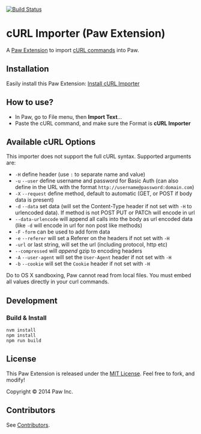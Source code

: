 [![Build Status](https://travis-ci.org/luckymarmot/Paw-cURLImporter.svg?branch=master)](https://travis-ci.org/luckymarmot/Paw-cURLImporter)

# cURL Importer (Paw Extension)

A [Paw Extension](http://luckymarmot.com/paw/extensions/) to import [cURL commands](http://curl.haxx.se/docs/manpage.html) into Paw.

## Installation

Easily install this Paw Extension: [Install cURL Importer](https://luckymarmot.com/paw/extensions/cURLImporter)

## How to use?

* In Paw, go to File menu, then **Import Text**...
* Paste the cURL command, and make sure the Format is **cURL Importer**

## Available cURL Options

This importer does not support the full cURL syntax. Supported arguments are:

* `-H`    define header (use `:` to separate name and value)
* `-u` `--user` define username and password for Basic Auth (can also define in the URL with the format `http://username@password:domain.com`)
* `-X` `--request` define method, default to automatic (GET, or POST if body data is present)
* `-d` `--data` set data (will set the Content-Type header if not set with `-H` to urlencoded data). If method is not POST PUT or PATCh will encode in url
* `--data-urlencode` will append all calls into the body as url encoded data (like `-d` will encode in url for non post like methods)
* `-F` `-form` can be used to add form data
* `-e` `--referer` will set a Referer on the headers if not set with `-H`
* `-url` or last string, will set the url (including protocol, http etc)
* `--compressed` will *append* gzip to encoding headers
* `-A` `--user-agent` will set the `User-Agent` header if not set with `-H`
* `-b` `--cookie` will set the `Cookie` header if not set with `-H`

Do to OS X sandboxing, Paw cannot read from local files. You must embed all values directly in your curl commands.

## Development

### Build & Install

```shell
nvm install
npm install
npm run build
```

## License

This Paw Extension is released under the [MIT License](LICENSE). Feel free to fork, and modify!

Copyright © 2014 Paw Inc.

## Contributors

See [Contributors](https://github.com/luckymarmot/Paw-cURLImporter/graphs/contributors).
